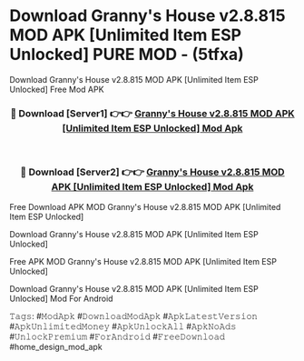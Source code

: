 # Download Granny's House v2.8.815 MOD APK [Unlimited Item ESP Unlocked] PURE MOD - (5tfxa)
Download Granny's House v2.8.815 MOD APK [Unlimited Item ESP Unlocked] Free Mod APK

<div align="center">
<h3>🔴 Download [Server1] 👉👉 <a href="https://apk-comot.site?title=Granny's_House_v2.8.815_MOD_APK_[Unlimited_Item_ESP_Unlocked]">Granny's House v2.8.815 MOD APK [Unlimited Item ESP Unlocked] Mod Apk</a></h3><br>

<h3>🔴 Download [Server2] 👉👉 <a href="https://apk-comot.site?title=Granny's_House_v2.8.815_MOD_APK_[Unlimited_Item_ESP_Unlocked]">Granny's House v2.8.815 MOD APK [Unlimited Item ESP Unlocked] Mod Apk</a></h3>
</div>


Free Download APK MOD Granny's House v2.8.815 MOD APK [Unlimited Item ESP Unlocked]

Download Granny's House v2.8.815 MOD APK [Unlimited Item ESP Unlocked] 

Free APK MOD Granny's House v2.8.815 MOD APK [Unlimited Item ESP Unlocked] 

Download Granny's House v2.8.815 MOD APK [Unlimited Item ESP Unlocked] Mod For Android

𝚃𝚊𝚐𝚜: #𝙼𝚘𝚍𝙰𝚙𝚔 #𝙳𝚘𝚠𝚗𝚕𝚘𝚊𝚍𝙼𝚘𝚍𝙰𝚙𝚔 #𝙰𝚙𝚔𝙻𝚊𝚝𝚎𝚜𝚝𝚅𝚎𝚛𝚜𝚒𝚘𝚗 #𝙰𝚙𝚔𝚄𝚗𝚕𝚒𝚖𝚒𝚝𝚎𝚍𝙼𝚘𝚗𝚎𝚢 #𝙰𝚙𝚔𝚄𝚗𝚕𝚘𝚌𝚔𝙰𝚕𝚕 #𝙰𝚙𝚔𝙽𝚘𝙰𝚍𝚜 #𝚄𝚗𝚕𝚘𝚌𝚔𝙿𝚛𝚎𝚖𝚒𝚞𝚖 #𝙵𝚘𝚛𝙰𝚗𝚍𝚛𝚘𝚒𝚍 #𝙵𝚛𝚎𝚎𝙳𝚘𝚠𝚗𝚕𝚘𝚊𝚍 #home_design_mod_apk